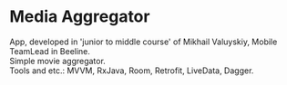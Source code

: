 # Media Aggregator

App, developed in 'junior to middle course' of Mikhail Valuyskiy, Mobile TeamLead in Beeline.  
Simple movie aggregator.  
Tools and etc.: MVVM, RxJava, Room, Retrofit, LiveData, Dagger.
